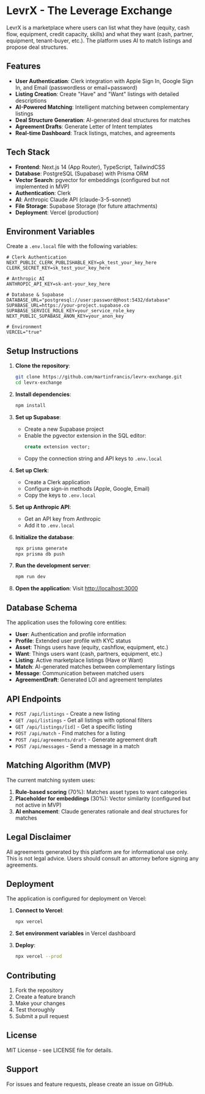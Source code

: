 # LevrX - The Leverage Exchange

LevrX is a marketplace where users can list what they have (equity, cash flow, equipment, credit capacity, skills) and what they want (cash, partner, equipment, tenant-buyer, etc.). The platform uses AI to match listings and propose deal structures.

## Features

- **User Authentication**: Clerk integration with Apple Sign In, Google Sign In, and Email (passwordless or email+password)
- **Listing Creation**: Create "Have" and "Want" listings with detailed descriptions
- **AI-Powered Matching**: Intelligent matching between complementary listings
- **Deal Structure Generation**: AI-generated deal structures for matches
- **Agreement Drafts**: Generate Letter of Intent templates
- **Real-time Dashboard**: Track listings, matches, and agreements

## Tech Stack

- **Frontend**: Next.js 14 (App Router), TypeScript, TailwindCSS
- **Database**: PostgreSQL (Supabase) with Prisma ORM
- **Vector Search**: pgvector for embeddings (configured but not implemented in MVP)
- **Authentication**: Clerk
- **AI**: Anthropic Claude API (claude-3-5-sonnet)
- **File Storage**: Supabase Storage (for future attachments)
- **Deployment**: Vercel (production)

## Environment Variables

Create a `.env.local` file with the following variables:

```env
# Clerk Authentication
NEXT_PUBLIC_CLERK_PUBLISHABLE_KEY=pk_test_your_key_here
CLERK_SECRET_KEY=sk_test_your_key_here

# Anthropic AI
ANTHROPIC_API_KEY=sk-ant-your_key_here

# Database & Supabase
DATABASE_URL="postgresql://user:password@host:5432/database"
SUPABASE_URL=https://your-project.supabase.co
SUPABASE_SERVICE_ROLE_KEY=your_service_role_key
NEXT_PUBLIC_SUPABASE_ANON_KEY=your_anon_key

# Environment
VERCEL="true"
```

## Setup Instructions

1. **Clone the repository**:
   ```bash
   git clone https://github.com/martinfrancis/levrx-exchange.git
   cd levrx-exchange
   ```

2. **Install dependencies**:
   ```bash
   npm install
   ```

3. **Set up Supabase**:
   - Create a new Supabase project
   - Enable the pgvector extension in the SQL editor:
     ```sql
     create extension vector;
     ```
   - Copy the connection string and API keys to `.env.local`

4. **Set up Clerk**:
   - Create a Clerk application
   - Configure sign-in methods (Apple, Google, Email)
   - Copy the keys to `.env.local`

5. **Set up Anthropic API**:
   - Get an API key from Anthropic
   - Add it to `.env.local`

6. **Initialize the database**:
   ```bash
   npx prisma generate
   npx prisma db push
   ```

7. **Run the development server**:
   ```bash
   npm run dev
   ```

8. **Open the application**:
   Visit [http://localhost:3000](http://localhost:3000)

## Database Schema

The application uses the following core entities:

- **User**: Authentication and profile information
- **Profile**: Extended user profile with KYC status
- **Asset**: Things users have (equity, cashflow, equipment, etc.)
- **Want**: Things users want (cash, partners, equipment, etc.)
- **Listing**: Active marketplace listings (Have or Want)
- **Match**: AI-generated matches between complementary listings
- **Message**: Communication between matched users
- **AgreementDraft**: Generated LOI and agreement templates

## API Endpoints

- `POST /api/listings` - Create a new listing
- `GET /api/listings` - Get all listings with optional filters
- `GET /api/listings/[id]` - Get a specific listing
- `POST /api/match` - Find matches for a listing
- `POST /api/agreements/draft` - Generate agreement draft
- `POST /api/messages` - Send a message in a match

## Matching Algorithm (MVP)

The current matching system uses:
1. **Rule-based scoring** (70%): Matches asset types to want categories
2. **Placeholder for embeddings** (30%): Vector similarity (configured but not active in MVP)
3. **AI enhancement**: Claude generates rationale and deal structures for matches

## Legal Disclaimer

All agreements generated by this platform are for informational use only. This is not legal advice. Users should consult an attorney before signing any agreements.

## Deployment

The application is configured for deployment on Vercel:

1. **Connect to Vercel**:
   ```bash
   npx vercel
   ```

2. **Set environment variables** in Vercel dashboard

3. **Deploy**:
   ```bash
   npx vercel --prod
   ```

## Contributing

1. Fork the repository
2. Create a feature branch
3. Make your changes
4. Test thoroughly
5. Submit a pull request

## License

MIT License - see LICENSE file for details.

## Support

For issues and feature requests, please create an issue on GitHub.